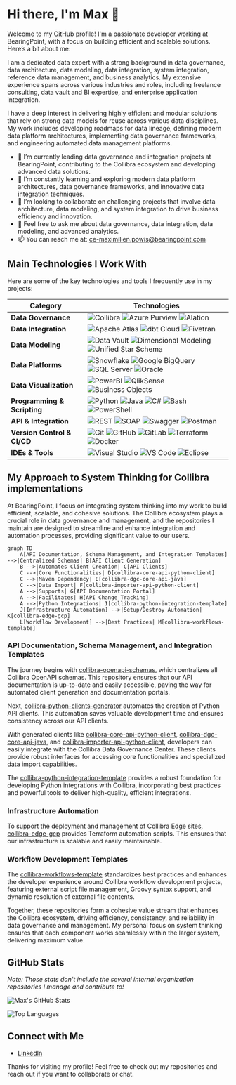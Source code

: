 # Hi there, I'm Max 👋

Welcome to my GitHub profile! I'm a passionate developer working at BearingPoint, with a focus on building efficient and scalable solutions. Here’s a bit about me:

I am a dedicated data expert with a strong background in data governance, data architecture, data modeling, data integration, system integration, reference data management, and business analytics. My extensive experience spans across various industries and roles, including freelance consulting, data vault and BI expertise, and enterprise application integration.

I have a deep interest in delivering highly efficient and modular solutions that rely on strong data models for reuse across various data disciplines. My work includes developing roadmaps for data lineage, defining modern data platform architectures, implementing data governance frameworks, and engineering automated data management platforms.

- 🔭 I’m currently leading data governance and integration projects at BearingPoint, contributing to the Collibra ecosystem and developing advanced data solutions.
- 🌱 I’m constantly learning and exploring modern data platform architectures, data governance frameworks, and innovative data integration techniques.
- 👯 I’m looking to collaborate on challenging projects that involve data architecture, data modeling, and system integration to drive business efficiency and innovation.
- 💬 Feel free to ask me about data governance, data integration, data modeling, and advanced analytics.
- 📫 You can reach me at: [ce-maximilien.powis@bearingpoint.com](mailto:ce-maximilien.powis@bearingpoint.com)

## Main Technologies I Work With

Here are some of the key technologies and tools I frequently use in my projects:

| **Category**            | **Technologies**                                                                                                                                                                        |
|-------------------------|----------------------------------------------------------------------------------------------------------------------------------------------------------------------------------------|
| **Data Governance**     | ![Collibra](https://img.shields.io/badge/-Collibra-1A1A1A?logo=collibra&logoColor=white) ![Azure Purview](https://img.shields.io/badge/-Azure%20Purview-0078D4?logo=azure-pipelines&logoColor=white) ![Alation](https://img.shields.io/badge/-Alation-FF8C00?logo=data-alation&logoColor=white) |
| **Data Integration**    | ![Apache Atlas](https://img.shields.io/badge/-Apache%20Atlas-D22128?logo=apache&logoColor=white) ![dbt Cloud](https://img.shields.io/badge/-dbt%20Cloud-FF694B?logo=dbt&logoColor=white) ![Fivetran](https://img.shields.io/badge/-Fivetran-0077C0?logo=fivetran&logoColor=white) |
| **Data Modeling**       | ![Data Vault](https://img.shields.io/badge/-Data%20Vault-0066CC?logo=data-vault&logoColor=white) ![Dimensional Modeling](https://img.shields.io/badge/-Dimensional%20Modeling-FFD700?logo=data-dimension&logoColor=black) ![Unified Star Schema](https://img.shields.io/badge/-Unified%20Star%20Schema-FF4500?logo=data-star&logoColor=white) |
| **Data Platforms**      | ![Snowflake](https://img.shields.io/badge/-Snowflake-29B5E8?logo=snowflake&logoColor=white) ![Google BigQuery](https://img.shields.io/badge/-Google%20BigQuery-4285F4?logo=google-cloud&logoColor=white) ![SQL Server](https://img.shields.io/badge/-SQL%20Server-CC2927?logo=microsoft-sql-server&logoColor=white) ![Oracle](https://img.shields.io/badge/-Oracle-F80000?logo=oracle&logoColor=white) |
| **Data Visualization**  | ![PowerBI](https://img.shields.io/badge/-PowerBI-F2C811?logo=power-bi&logoColor=black) ![QlikSense](https://img.shields.io/badge/-QlikSense-007DB8?logo=qlik&logoColor=white) ![Business Objects](https://img.shields.io/badge/-Business%20Objects-3498DB?logo=sap&logoColor=white) |
| **Programming & Scripting** | ![Python](https://img.shields.io/badge/-Python-3776AB?logo=python&logoColor=white) ![Java](https://img.shields.io/badge/-Java-007396?logo=java&logoColor=white) ![C#](https://img.shields.io/badge/-C%23-239120?logo=c-sharp&logoColor=white) ![Bash](https://img.shields.io/badge/-Bash-4EAA25?logo=gnu-bash&logoColor=white) ![PowerShell](https://img.shields.io/badge/-PowerShell-5391FE?logo=powershell&logoColor=white) |
| **API & Integration**   | ![REST](https://img.shields.io/badge/-REST-005C97?logo=api&logoColor=white) ![SOAP](https://img.shields.io/badge/-SOAP-0C457D?logo=soap&logoColor=white) ![Swagger](https://img.shields.io/badge/-Swagger-85EA2D?logo=swagger&logoColor=black) ![Postman](https://img.shields.io/badge/-Postman-FF6C37?logo=postman&logoColor=white) |
| **Version Control & CI/CD** | ![Git](https://img.shields.io/badge/-Git-F05032?logo=git&logoColor=white) ![GitHub](https://img.shields.io/badge/-GitHub-181717?logo=github&logoColor=white) ![GitLab](https://img.shields.io/badge/-GitLab-FC6D26?logo=gitlab&logoColor=white) ![Terraform](https://img.shields.io/badge/-Terraform-7B42BC?logo=terraform&logoColor=white) ![Docker](https://img.shields.io/badge/-Docker-2496ED?logo=docker&logoColor=white) |
| **IDEs & Tools**        | ![Visual Studio](https://img.shields.io/badge/-Visual%20Studio-5C2D91?logo=visual-studio&logoColor=white) ![VS Code](https://img.shields.io/badge/-VS%20Code-007ACC?logo=visual-studio-code&logoColor=white) ![Eclipse](https://img.shields.io/badge/-Eclipse-2C2255?logo=eclipse&logoColor=white) |


## My Approach to System Thinking for Collibra implementations

At BearingPoint, I focus on integrating system thinking into my work to build efficient, scalable, and cohesive solutions. The Collibra ecosystem plays a crucial role in data governance and management, and the repositories I maintain are designed to streamline and enhance integration and automation processes, providing significant value to our users.

```mermaid
graph TD
    A[API Documentation, Schema Management, and Integration Templates] -->|Centralized Schemas| B[API Client Generation]
    B -->|Automates Client Creation| C[API Clients]
    C -->|Core Functionalities| D[collibra-core-api-python-client]
    C -->|Maven Dependency| E[collibra-dgc-core-api-java]
    C -->|Data Import| F[collibra-importer-api-python-client]
    A -->|Supports| G[API Documentation Portal]
    A -->|Facilitates| H[API Change Tracking]
    A -->|Python Integrations| I[collibra-python-integration-template]
    J[Infrastructure Automation] -->|Setup/Destroy Automation| K[collibra-edge-gcp]
    L[Workflow Development] -->|Best Practices| M[collibra-workflows-template]
```

### API Documentation, Schema Management, and Integration Templates
The journey begins with [collibra-openapi-schemas](https://github.com/bearingpoint/collibra-openapi-schemas), which centralizes all Collibra OpenAPI schemas. This repository ensures that our API documentation is up-to-date and easily accessible, paving the way for automated client generation and documentation portals.

Next, [collibra-python-clients-generator](https://github.com/bearingpoint/collibra-python-clients-generator) automates the creation of Python API clients. This automation saves valuable development time and ensures consistency across our API clients.

With generated clients like [collibra-core-api-python-client](https://github.com/bearingpoint/collibra-core-api-python-client), [collibra-dgc-core-api-java](https://github.com/bearingpoint/collibra-dgc-core-api-java), and [collibra-importer-api-python-client](https://github.com/bearingpoint/collibra-importer-api-python-client), developers can easily integrate with the Collibra Data Governance Center. These clients provide robust interfaces for accessing core functionalities and specialized data import capabilities.

The [collibra-python-integration-template](https://github.com/bearingpoint/collibra-python-integration-template) provides a robust foundation for developing Python integrations with Collibra, incorporating best practices and powerful tools to deliver high-quality, efficient integrations.

### Infrastructure Automation
To support the deployment and management of Collibra Edge sites, [collibra-edge-gcp](https://github.com/bearingpoint/collibra-edge-gcp) provides Terraform automation scripts. This ensures that our infrastructure is scalable and easily maintainable.

### Workflow Development Templates
The [collibra-workflows-template](https://github.com/bearingpoint/collibra-workflows-template) standardizes best practices and enhances the developer experience around Collibra workflow development projects, featuring external script file management, Groovy syntax support, and dynamic resolution of external file contents.

Together, these repositories form a cohesive value stream that enhances the Collibra ecosystem, driving efficiency, consistency, and reliability in data governance and management. My personal focus on system thinking ensures that each component works seamlessly within the larger system, delivering maximum value.

## GitHub Stats

*Note: Those stats don't include the several internal organization repositories I manage and contribute to!*

![Max's GitHub Stats](https://github-readme-stats.vercel.app/api?username=maxpowis-bp&show_icons=true&theme=dark)

![Top Languages](https://github-readme-stats.vercel.app/api/top-langs/?username=maxpowis-bp&layout=compact&theme=dark)

## Connect with Me

- [LinkedIn](https://www.linkedin.com/in/maxpowis)

Thanks for visiting my profile! Feel free to check out my repositories and reach out if you want to collaborate or chat.